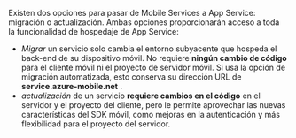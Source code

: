 Existen dos opciones para pasar de Mobile Services a App Service: migración o actualización. Ambas opciones proporcionarán acceso a toda la funcionalidad de hospedaje de App Service:

* *Migrar* un servicio solo cambia el entorno subyacente que hospeda el back-end de su dispositivo móvil. No requiere **ningún cambio de código** para el cliente móvil ni el proyecto de servidor móvil. Si usa la opción de migración automatizada, esto conserva su dirección URL de **service.azure-mobile.net** . 
* *actualización* de un servicio **requiere cambios en el código** en el servidor y el proyecto del cliente, pero le permite aprovechar las nuevas características del SDK móvil, como mejoras en la autenticación y más flexibilidad para el proyecto del servidor. 


